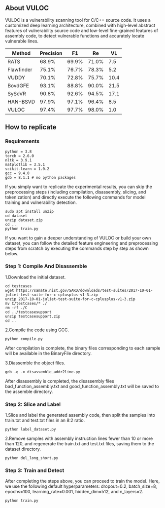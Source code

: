 ## About VULOC
VULOC is a vulnerability scanning tool for C/C++ source code. It uses a customized deep learning architecture, combined with high-level abstract features of vulnerability source code and low-level fine-grained features of assembly code, to detect vulnerable functions and accurately locate vulnerable lines.

| Method     | Precision  | F1         | Re         | VL         |
| ---------- | ---------- | ---------- | ---------- | ---------- |
| RATS       | 68.9%      | 69.9%      | 71.0%      | 7.5        |
| Flawfinder | 75.1%      | 76.7%      | 78.3%      | 5.2        |
| VUDDY      | 70.1%      | 72.8%      | 75.7%      | 10.4       |
| BovdGFE    | 93.1%      | 88.8%      | 90.0%      | 21.5       |
| SySeVR     | 90.8%      | 92.6%      | 94.5%      | 17.1       |
| HAN-BSVD   | 97.9%      | 97.1%      | 96.4%      | 8.5        |
| VULOC      | 97.4%      | 97.7%      | 98.0%      | 1.0        |

## How to replicate
### Requirements
```
python = 3.8
torch = 2.6.0
nltk = 3.9.1
matplotlib = 3.5.1
scikit-learn = 1.0.2
gcc = 9.4.0
gdb = 8.1.1 # no python packages
```
If you simply want to replicate the experimental results, you can skip the preprocessing steps (including compilation, disassembly, slicing, and tokenization) and directly execute the following commands for model training and vulnerability detection.
```shell
sudo apt install unzip
cd dataset
unzip dataset.zip
cd ..
python train.py
```
If you want to gain a deeper understanding of VULOC or build your own dataset, you can follow the detailed feature engineering and preprocessing steps from scratch by executing the commands step by step as shown below.
### Step 1: Compile And Disassemble
1.Download the initial dataset.
```shell
cd testcases
wget https://samate.nist.gov/SARD/downloads/test-suites/2017-10-01-juliet-test-suite-for-c-cplusplus-v1-3.zip
unzip 2017-10-01-juliet-test-suite-for-c-cplusplus-v1-3.zip
mv C/testcases/* ./
rm -rf ./C
cd ../testcasesupport
unzip testcasesupport.zip
cd ..
```

2.Compile the code using GCC.
```shell
python compile.py
```
After compilation is complete, the binary files corresponding to each sample will be available in the BinaryFile directory.

3.Diassemble the object files.
```shell
gdb -q -x disassemble_addr2line.py
```
After disassembly is completed, the disassembly files bad_function_assembly.txt and good_function_assembly.txt will be saved to the assemble directory.
### Step 2: Slice and Label
1.Slice and label the generated assembly code, then split the samples into train.txt and test.txt files in an 8:2 ratio. 
```shell
python label_dataset.py
```
2.Remove samples with assembly instruction lines fewer than 10 or more than 120, and regenerate the train.txt and test.txt files, saving them to the dataset directory.
```shell
python del_long_short.py
```
### Step 3: Train and Detect
After completing the steps above, you can proceed to train the model. Here, we use the following default hyperparameters: dropout=0.2, batch_size=8, epochs=100, learning_rate=0.001, hidden_dim=512, and n_layers=2.
```shell
python train.py
```
